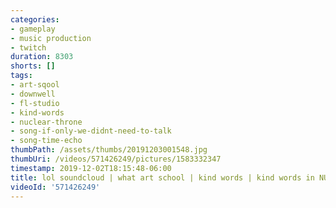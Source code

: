 ```yaml
---
categories:
- gameplay
- music production
- twitch
duration: 8303
shorts: []
tags:
- art-sqool
- downwell
- fl-studio
- kind-words
- nuclear-throne
- song-if-only-we-didnt-need-to-talk
- song-time-echo
thumbPath: /assets/thumbs/20191203001548.jpg
thumbUri: /videos/571426249/pictures/1583332347
timestamp: 2019-12-02T18:15:48-06:00
title: lol soundcloud | what art school | kind words | kind words in NUCLEAR THRONE
videoId: '571426249'
---
```

